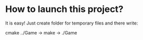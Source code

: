# How to launch this project?
It is easy!
Just create folder for temporary files and there write:

cmake ../Game ->
make ->
./Game 
